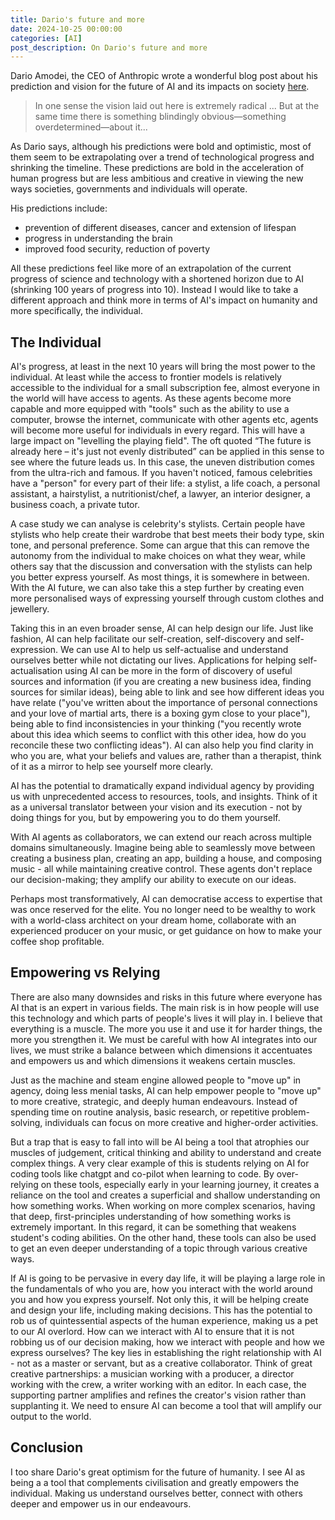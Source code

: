 ```yaml
---
title: Dario's future and more
date: 2024-10-25 00:00:00
categories: [AI]
post_description: On Dario's future and more
---
```


Dario Amodei, the CEO of Anthropic wrote a wonderful blog post about his prediction and vision for the future of AI and its impacts on society [here](https://darioamodei.com/machines-of-loving-grace).

> In one sense the vision laid out here is extremely radical ... But at the same time there is something blindingly obvious—something overdetermined—about it...

As Dario says, although his predictions were bold and optimistic, most of them seem to be extrapolating over a trend of technological progress and shrinking the timeline. These predictions are bold in the acceleration of human progress but are less ambitious and creative in viewing the new ways societies, governments and individuals will operate.

His predictions include:

- prevention of different diseases, cancer and extension of lifespan
- progress in understanding the brain
- improved food security, reduction of poverty

All these predictions feel like more of an extrapolation of the current progress of science and technology with a shortened horizon due to AI (shrinking 100 years of progress into 10). Instead I would like to take a different approach and think more in terms of AI's impact on humanity and more specifically, the individual.

## The Individual

AI's progress, at least in the next 10 years will bring the most power to the individual. At least while the access to frontier models is relatively accessible to the individual for a small subscription fee, almost everyone in the world will have access to agents. As these agents become more capable and more equipped with "tools" such as the ability to use a computer, browse the internet, communicate with other agents etc, agents will become more useful for individuals in every regard. This will have a large impact on "levelling the playing field". The oft quoted “The future is already here – it's just not evenly distributed” can be applied in this sense to see where the future leads us. In this case, the uneven distribution comes from the ultra-rich and famous. If you haven't noticed, famous celebrities have a "person" for every part of their life: a stylist, a life coach, a personal assistant, a hairstylist, a nutritionist/chef, a lawyer, an interior designer, a business coach, a private tutor.

A case study we can analyse is celebrity's stylists. Certain people have stylists who help create their wardrobe that best meets their body type, skin tone, and personal preference. Some can argue that this can remove the autonomy from the individual to make choices on what they wear, while others say that the discussion and conversation with the stylists can help you better express yourself. As most things, it is somewhere in between. With the AI future, we can also take this a step further by creating even more personalised ways of expressing yourself through custom clothes and jewellery.

Taking this in an even broader sense, AI can help design our life. Just like fashion, AI can help facilitate our self-creation, self-discovery and self-expression. We can use AI to help us self-actualise and understand ourselves better while not dictating our lives. Applications for helping self-actualisation using AI can be more in the form of discovery of useful sources and information (if you are creating a new business idea, finding sources for similar ideas), being able to link and see how different ideas you have relate ("you've written about the importance of personal connections and your love of martial arts, there is a boxing gym close to your place"), being able to find inconsistencies in your thinking ("you recently wrote about this idea which seems to conflict with this other idea, how do you reconcile these two conflicting ideas"). AI can also help you find clarity in who you are, what your beliefs and values are, rather than a therapist, think of it as a mirror to help see yourself more clearly.

AI has the potential to dramatically expand individual agency by providing us with unprecedented access to resources, tools, and insights. Think of it as a universal translator between your vision and its execution - not by doing things for you, but by empowering you to do them yourself.

With AI agents as collaborators, we can extend our reach across multiple domains simultaneously. Imagine being able to seamlessly move between creating a business plan, creating an app, building a house, and composing music - all while maintaining creative control. These agents don't replace our decision-making; they amplify our ability to execute on our ideas.

Perhaps most transformatively, AI can democratise access to expertise that was once reserved for the elite. You no longer need to be wealthy to work with a world-class architect on your dream home, collaborate with an experienced producer on your music, or get guidance on how to make your coffee shop profitable.

## Empowering vs Relying

There are also many downsides and risks in this future where everyone has AI that is an expert in various fields. The main risk is in how people will use this technology and which parts of people's lives it will play in. I believe that everything is a muscle. The more you use it and use it for harder things, the more you strengthen it. We must be careful with how AI integrates into our lives, we must strike a balance between which dimensions it accentuates and empowers us and which dimensions it weakens certain muscles.

Just as the machine and steam engine allowed people to "move up" in agency, doing less menial tasks, AI can help empower people to "move up" to more creative, strategic, and deeply human endeavours. Instead of spending time on routine analysis, basic research, or repetitive problem-solving, individuals can focus on more creative and higher-order activities.

But a trap that is easy to fall into will be AI being a tool that atrophies our muscles of judgement, critical thinking and ability to understand and create complex things. A very clear example of this is students relying on AI for coding tools like chatgpt and co-pilot when learning to code. By over-relying on these tools, especially early in your learning journey, it creates a reliance on the tool and creates a superficial and shallow understanding on how something works. When working on more complex scenarios, having that deep, first-principles understanding of how something works is extremely important. In this regard, it can be something that weakens student's coding abilities. On the other hand, these tools can also be used to get an even deeper understanding of a topic through various creative ways.

If AI is going to be pervasive in every day life, it will be playing a large role in the fundamentals of who you are, how you interact with the world around you and how you express yourself. Not only this, it will be helping create and design your life, including making decisions. This has the potential to rob us of quintessential aspects of the human experience, making us a pet to our AI overlord. How can we interact with AI to ensure that it is not robbing us of our decision making, how we interact with people and how we express ourselves? The key lies in establishing the right relationship with AI - not as a master or servant, but as a creative collaborator. Think of great creative partnerships: a musician working with a producer, a director working with the crew, a writer working with an editor. In each case, the supporting partner amplifies and refines the creator's vision rather than supplanting it. We need to ensure AI can become a tool that will amplify our output to the world.

## Conclusion

I too share Dario's great optimism for the future of humanity. I see AI as being a a tool that complements civilisation and greatly empowers the individual. Making us understand ourselves better, connect with others deeper and empower us in our endeavours.
